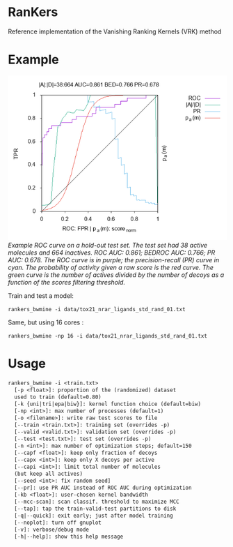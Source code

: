 # RanKers
Reference implementation of the Vanishing Ranking Kernels (VRK) method

# Example

![Logo](data/ROC.png?raw=true)
*Example ROC curve on a hold-out test set. The test set had 38 active
molecules and 664 inactives. ROC AUC: 0.861; BEDROC AUC: 0.766; PR AUC: 0.678.
The ROC curve is in purple; the precision-recall (PR) curve in cyan. The
probability of activity given a raw score is the red curve.
The green curve is the number of actives divided by the
number of decoys as a function of the scores filtering threshold.*

Train and test a model:
```
rankers_bwmine -i data/tox21_nrar_ligands_std_rand_01.txt
```

Same, but using 16 cores :
```
rankers_bwmine -np 16 -i data/tox21_nrar_ligands_std_rand_01.txt
```

# Usage

```
rankers_bwmine -i <train.txt>
  [-p <float>]: proportion of the (randomized) dataset
  used to train (default=0.80)
  [-k {uni|tri|epa|biw}]: kernel function choice (default=biw)
  [-np <int>]: max number of processes (default=1)
  [-o <filename>]: write raw test scores to file
  [--train <train.txt>]: training set (overrides -p)
  [--valid <valid.txt>]: validation set (overrides -p)
  [--test <test.txt>]: test set (overrides -p)
  [-n <int>]: max number of optimization steps; default=150
  [--capf <float>]: keep only fraction of decoys
  [--capx <int>]: keep only X decoys per active
  [--capi <int>]: limit total number of molecules
  (but keep all actives)
  [--seed <int>: fix random seed]
  [--pr]: use PR AUC instead of ROC AUC during optimization
  [-kb <float>]: user-chosen kernel bandwidth
  [--mcc-scan]: scan classif. threshold to maximize MCC
  [--tap]: tap the train-valid-test partitions to disk
  [-q|--quick]: exit early; just after model training
  [--noplot]: turn off gnuplot
  [-v]: verbose/debug mode
  [-h|--help]: show this help message
```
